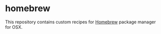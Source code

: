 homebrew
========

This repository contains custom recipes for [Homebrew](https://github.com/homebrew/homebrew) package manager for OSX.
